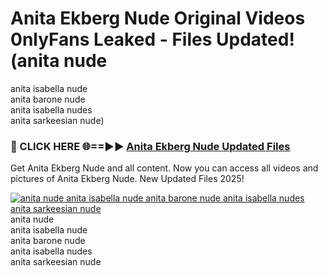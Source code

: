 # Anita Ekberg Nude Original Videos 0nlyFans Leaked - Files Updated! (anita nude<br>
anita isabella nude<br>
anita barone nude<br>
anita isabella nudes<br>
anita sarkeesian nude)

<h3>🔴 CLICK HERE 🌐==►► <a href="https://tinyurl.com/2p9ay9w9" rel="nofollow">Anita Ekberg Nude Updated Files</a></h3>

Get Anita Ekberg Nude and all content. Now you can access all videos and pictures of Anita Ekberg Nude. New Updated Files 2025!

[![anita nude<br>
anita isabella nude<br>
anita barone nude<br>
anita isabella nudes<br>
anita sarkeesian nude](https://i.imgur.com/KQgVmj3.gif)](https://tinyurl.com/2p9ay9w9)
anita nude<br>
anita isabella nude<br>
anita barone nude<br>
anita isabella nudes<br>
anita sarkeesian nude